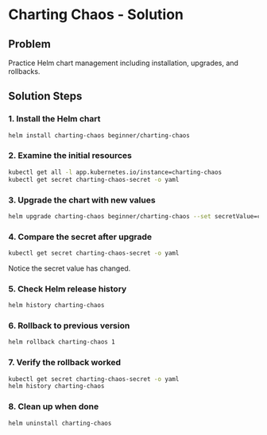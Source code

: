 # Charting Chaos - Solution

## Problem

Practice Helm chart management including installation, upgrades, and rollbacks.

## Solution Steps

### 1. Install the Helm chart

```bash
helm install charting-chaos beginner/charting-chaos
```

### 2. Examine the initial resources

```bash
kubectl get all -l app.kubernetes.io/instance=charting-chaos
kubectl get secret charting-chaos-secret -o yaml
```

### 3. Upgrade the chart with new values

```bash
helm upgrade charting-chaos beginner/charting-chaos --set secretValue=changed456
```

### 4. Compare the secret after upgrade

```bash
kubectl get secret charting-chaos-secret -o yaml
```

Notice the secret value has changed.

### 5. Check Helm release history

```bash
helm history charting-chaos
```

### 6. Rollback to previous version

```bash
helm rollback charting-chaos 1
```

### 7. Verify the rollback worked

```bash
kubectl get secret charting-chaos-secret -o yaml
helm history charting-chaos
```

### 8. Clean up when done

```bash
helm uninstall charting-chaos
```

